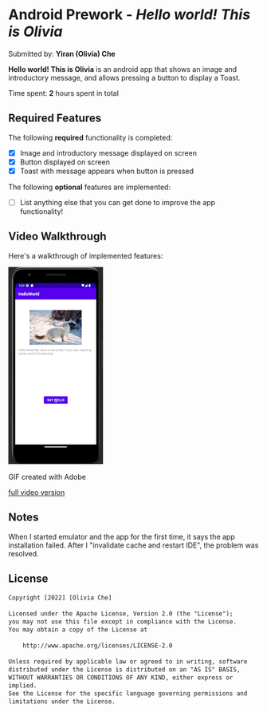 # Android Prework - *Hello world! This is Olivia*

Submitted by: **Yiran (Olivia) Che**

**Hello world! This is Olivia** is an android app that shows an image and introductory message, and allows pressing a button to display a Toast.

Time spent: **2** hours spent in total

## Required Features

The following **required** functionality is completed:

* [X] Image and introductory message displayed on screen
* [X] Button displayed on screen
* [X] Toast with message appears when button is pressed

The following **optional** features are implemented:

* [ ] List anything else that you can get done to improve the app functionality!

## Video Walkthrough

Here's a walkthrough of implemented features:

<img src='short_demo_AdobeExpress.gif' title='Video Walkthrough' width='' alt='Video Walkthrough' />

<!-- Replace this with whatever GIF tool you used! -->
GIF created with Adobe
<!-- Recommended tools:
[Kap](https://getkap.co/) for macOS
[ScreenToGif](https://www.screentogif.com/) for Windows
[peek](https://github.com/phw/peek) for Linux. -->
[full video version](https://youtu.be/sfCKCklawb4)
## Notes

When I started emulator and the app for the first time, it says the app installation failed. After I "invalidate cache and restart IDE", the problem was resolved.

## License

    Copyright [2022] [Olivia Che]

    Licensed under the Apache License, Version 2.0 (the "License");
    you may not use this file except in compliance with the License.
    You may obtain a copy of the License at

        http://www.apache.org/licenses/LICENSE-2.0

    Unless required by applicable law or agreed to in writing, software
    distributed under the License is distributed on an "AS IS" BASIS,
    WITHOUT WARRANTIES OR CONDITIONS OF ANY KIND, either express or implied.
    See the License for the specific language governing permissions and
    limitations under the License.
